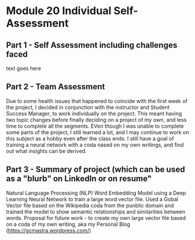 # Module 20 Individual Self-Assessment



## Part 1 - Self Assessment including challenges faced

text goes here 

## Part 2 - Team Assessment

Due to some health issues that happened to coincide with the first week of the project, I decided in conjunction with the instructor and Student Success Manager, to work individually on the project.  This meant having two topic changes before finally deciding on a project of my own, and less time to complete all the segments. EVen though I was unable to complete some parts of the project, I still learned a lot, and I may continue to work on this subject as a hobby even after the class ends. I still have a goal of training a neural network with a coda nased on my own writings, and find out what insights can be derived. 

## Part 3 - Summary of project (which can be used as a "blurb" on LinkedIn or on resume"

Natural Language Processing (NLP) Word Embedding Model using  a Deep Learning Neural Network to train a large word vector file.  Used a Gobal Vector file based on the Wikipedia coda from the punblic domain and trained the model to show semantic relationships and similarities between words.  Proposal for future work - to create my own large vector file based on a coda of my own writing, aka my Personal Blog (https://gcmastra.wordpress.com/)

